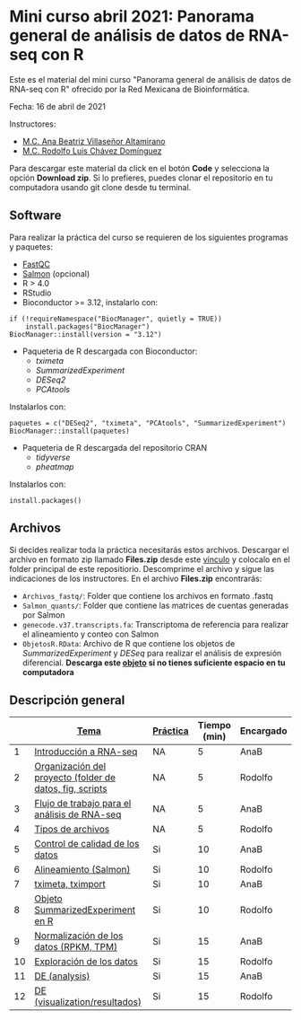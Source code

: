 # Mini curso abril 2021: Panorama general de análisis de datos de RNA-seq con R

Este es el material del mini curso "Panorama general de análisis de datos de RNA-seq con R" ofrecido por la Red Mexicana de Bioinformática.

Fecha: 16 de abril de 2021

Instructores:

- [M.C. Ana Beatriz Villaseñor Altamirano]()
- [M.C. Rodolfo Luis Chávez Domínguez]()

Para descargar este material da click en el botón **Code** y selecciona la opción **Download zip**. Si lo prefieres, puedes clonar el repositorio en tu computadora usando git clone desde tu terminal.

## Software

Para realizar la práctica del curso se requieren de los siguientes programas y paquetes:

* [FastQC](https://www.bioinformatics.babraham.ac.uk/projects/download.html#fastqc)
* [Salmon](https://github.com/COMBINE-lab/salmon/releases) (opcional)
* R > 4.0
* RStudio
* Bioconductor >= 3.12, instalarlo con:

```
if (!requireNamespace("BiocManager", quietly = TRUE))
    install.packages("BiocManager")
BiocManager::install(version = "3.12")
```

* Paqueteria de R descargada con Bioconductor:
	* _tximeta_
	* _SummarizedExperiment_
	* _DESeq2_
	* _PCAtools_

Instalarlos con:

```
paquetes = c("DESeq2", "tximeta", "PCAtools", "SummarizedExperiment")
BiocManager::install(paquetes)
```

* Paqueteria de R descargada del repositorio CRAN
	* _tidyverse_
	* _pheatmap_

Instalarlos con:

```
install.packages()
```

## Archivos

Si decides realizar toda la práctica necesitarás estos archivos. Descargar el archivo en formato zip llamado **Files.zip** desde este [vínculo](https://drive.google.com/file/d/1n8dQHFotDc-fHxrLZOPVFoS8D29Pf5SZ/view?usp=sharing) y colocalo en el folder principal de este repositiorio. Descomprime el archivo y sigue las indicaciones de los instructores.
En el archivo **Files.zip** encontrarás:

* `Archivos_fastq/`: Folder que contiene los archivos en formato .fastq
* `Salmon_quants/`: Folder que contiene las matrices de cuentas generadas por Salmon
* `genecode.v37.transcripts.fa`: Transcriptoma de referencia para realizar el alineamiento y conteo con Salmon
* `ObjetosR.RData`: Archivo de R que contiene los objetos de *SummarizedExperiment* y *DESeq* para realizar el análisis de expresión diferencial. **Descarga este [objeto](https://drive.google.com/file/d/1_j2Py3ifDRN-O_6ygq627xuKTAI2HmGb/view?usp=sharing) si no tienes suficiente espacio en tu computadora** 

## Descripción general

|    | [Tema](https://comunidadbioinfo.github.io/minicurso_abr_2021/Slides/Slides.html#1)                                                         | [Práctica](https://comunidadbioinfo.github.io/minicurso_abr_2021/bin/Practica-RNAseq.html) | Tiempo (min) | Encargado |
|----|-------------------------------------------------------------|--------|--------------|-----------|
| 1  | [Introducción a RNA-seq](https://comunidadbioinfo.github.io/minicurso_abr_2021/Slides/Slides.html#6)                                      | NA     | 5            | AnaB      |
| 2  | [Organización del proyecto (folder de datos, fig, scripts](https://comunidadbioinfo.github.io/minicurso_abr_2021/Slides/Slides.html#12)   | NA     | 5            | Rodolfo   |
| 3  | [Flujo de trabajo para el análisis de RNA-seq](https://comunidadbioinfo.github.io/minicurso_abr_2021/Slides/Slides.html#22)               | NA     | 5            | AnaB      |
| 4  | [Tipos de archivos](https://comunidadbioinfo.github.io/minicurso_abr_2021/Slides/Slides.html#28])                                         | NA     | 5            | Rodolfo   |
| 5  | [Control de calidad de los datos](https://comunidadbioinfo.github.io/minicurso_abr_2021/Slides/Slides.html#49)                            | Si     | 10           | AnaB      |
| 6  | [Alineamiento (Salmon)](https://comunidadbioinfo.github.io/minicurso_abr_2021/Slides/Slides.html#63)                                      | Si     | 10           | Rodolfo   |
| 7  | [tximeta, tximport](https://comunidadbioinfo.github.io/minicurso_abr_2021/Slides/Slides.html#80)                                          | Si     | 10           | AnaB      |
| 8  | [Objeto SummarizedExperiment en R](https://comunidadbioinfo.github.io/minicurso_abr_2021/Slides/Slides.html#87)                           | Si     | 10           | Rodolfo   |
| 9  | [Normalización de los datos (RPKM, TPM)](https://comunidadbioinfo.github.io/minicurso_abr_2021/Slides/Slides.html#100)                    | Si     | 15           | AnaB      |
| 10 | [Exploración de los datos](https://comunidadbioinfo.github.io/minicurso_abr_2021/Slides/Slides.html#113)                                  | Si     | 15           | Rodolfo   |
| 11 | [DE (analysis)](https://comunidadbioinfo.github.io/minicurso_abr_2021/Slides/Slides.html#152)                                             | Si     | 15           | AnaB      |
| 12 | [DE (visualization/resultados)](https://comunidadbioinfo.github.io/minicurso_abr_2021/Slides/Slides.html#161)                             | Si     | 15           | Rodolfo   |



